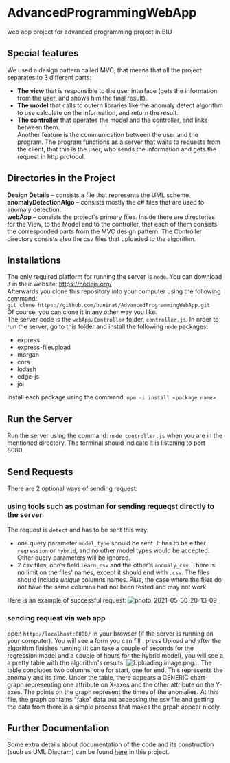 # AdvancedProgrammingWebApp

web app project for advanced programming project in BIU


## Special features
We used a design pattern called MVC, that means that all the project  separates to 3 different parts:<br />
- **The view**  that is responsible to the user interface (gets the information from the user, and shows him the final result).<br />
- **The model** that calls to outern libraries like the anomaly detect algorithm to use calculate on the information, and return the result.<br />
- **The controller** that operates the model and the controller, and links between them.<br />
Another feature is the communication between the user and the program. The program functions as a server that waits to requests from the client, that this is the user, who sends the information and gets the request in http protocol.

## Directories in the Project<br />
**Design Details** – consists a file that represents the UML scheme.<br />
**anomalyDetectionAlgo** – consists mostly the c# files that are used to anomaly detection.<br />
**webApp** – consists the project's primary files. Inside there are directories for the View, to the Model and to the controller, that each of them consists the corresponded parts from the MVC design pattern. The Controller directory consists also the csv files that uploaded to the algorithm.


## Installations
The only required platform for running the server is `node`. You can download it in their website: https://nodejs.org/   
Afterwards you clone this repository into your computer using the following command:   
`git clone https://github.com/bueinat/AdvancedProgrammingWebApp.git`   
Of course, you can clone it in any other way you like.   
The server code is the `webApp/Controller` folder, `controller.js`. In order to run the server, go to this folder and install the following `node` packages:
- express
- express-fileupload
-	morgan
- cors
- lodash
- edge-js
-	joi   

Install each package using the command: `npm -i install <package name>`

## Run the Server
Run the server using the command: `node controller.js` when you are in the mentioned directory. The terminal should indicate it is listening to port 8080.

## Send Requests
There are 2 optional ways of sending request:

### using tools such as postman for sending requeqst directly to the server
The request is `detect` and has to be sent this way:
- one query parameter `model_type` should be sent. It has to be either `regression` or `hybrid`, and no other model types would be accepted. Other query parameters will be ignored.
- 2 csv files, one's field `learn_csv` and the other's `anomaly_csv`. There is no limit on the files' names, except it should end with `.csv`. The files should include *unique* columns names. Plus, the case where the files do not have the same columns had not been tested and may not work.

Here is an example of successful request:
![photo_2021-05-30_20-13-09](https://user-images.githubusercontent.com/51541904/120113514-81f31480-c183-11eb-9540-91a4a622f927.jpg)



### sending request via web app
open `http://localhost:8080/` in your browser (if the server is running on your computer). You will see a form you can fill . press Upload and after the algorithm finishes running (it can take a couple of seconds for the regression model and a couple of hours for the hybrid model), you will see a a pretty table with the algorithm's results:
![Uploading image.png…]()
The table concludes two columns, one for start, one for end. This represents the anomaly and its time. 
Under the table, there appears a GENERIC chart- graph representing one attribute on X-axes and the other attribute on the Y-axes. The points on the graph represent the times of the anomalies. At this file, the graph contains "fake" data but accessing the csv file and getting the data from there is a simple process that makes the grpah appear nicely. 

## Further Documentation
Some extra details about documentation of the code and its construction (such as UML Diagram) can be found [here](https://github.com/bueinat/AdvancedProgrammingWebApp/tree/main/Design%20Details) in this project.

